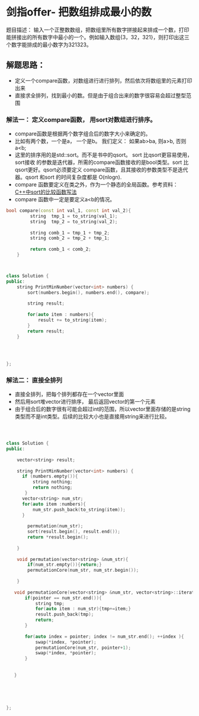 # 剑指offer- 把数组排成最小的数
题目描述： 输入一个正整数数组，把数组里所有数字拼接起来排成一个数，打印能拼接出的所有数字中最小的一个。例如输入数组{3，32，321}，则打印出这三个数字能排成的最小数字为321323。

## 解题思路：
- 定义一个compare函数，对数组进行进行排列，然后依次将数组里的元素打印出来
- 直接求全排列，找到最小的数。但是由于组合出来的数字很容易会超过整型范围


### 解法一： 定义compare函数， 用sort对数组进行排序。
- compare函数是根据两个数字组合后的数字大小来确定的。
- 比如有两个数，一个是a， 一个是b。 我们定义： 如果ab>ba, 则a>b, 否则a<b;
- 这里的排序用的是std::sort。而不是书中的qsort。 sort 比qsort更容易使用，sort接收
的参数是迭代器，所需的compare函数接收的是bool类型。sort 比 qsort更好。qsort必须要定义
compare函数，且其接收的参数类型不是迭代器。qsort 和sort 的时间复杂度都是 O(nlogn).
- compare 函数要定义在类之外，作为一个静态的全局函数。参考资料：[C++中sort的比较函数写法](https://blog.csdn.net/maverick1990/article/details/37738601)
- compare 函数中一定是要定义a<b的情况。


```c++
bool compare(const int val_1, const int val_2){
         string  tmp_1 = to_string(val_1);
         string  tmp_2 = to_string(val_2);
         
         string comb_1 = tmp_1 + tmp_2;
         string comb_2 = tmp_2 + tmp_1;
        
         return comb_1 < comb_2;
    }



class Solution {
public:
    string PrintMinNumber(vector<int> numbers) {
        sort(numbers.begin(), numbers.end(), compare);
        
        string result;
        
        for(auto item : numbers){
            result += to_string(item);
        }
        return result;
    }
    
    
    

};
```

### 解法二： 直接全排列
- 直接全排列，把每个排列都存在一个vector里面
- 然后用sort堆vector进行排序， 最后返回vector的第一个元素
- 由于组合后的数字很有可能会超过int的范围，所以vector里面存储的是string类型而不是int类型。后续的比较大小也是直接用string来进行比较。

```c++



class Solution {
public:
    
    vector<string> result;
    
    string PrintMinNumber(vector<int> numbers) {
      if (numbers.empty()){
          string nothing;
          return nothing;
       }
      vector<string> num_str;
      for(auto item :numbers){
          num_str.push_back(to_string(item));
      }
        
        permutation(num_str);
        sort(result.begin(), result.end());
        return *result.begin();
      
    }
    
    void permutation(vector<string> &num_str){
        if(num_str.empty()){return;}
        permutationCore(num_str, num_str.begin());
        
    }
    
   void permutationCore(vector<string> &num_str, vector<string>::iterator pointer){
       if(pointer == num_str.end()){
           string tmp;
           for(auto item : num_str){tmp+=item;}
           result.push_back(tmp);
           return;
       }
       
       for(auto index = pointer; index != num_str.end(); ++index ){
           swap(*index, *pointer);
           permutationCore(num_str, pointer+1);
           swap(*index, *pointer);
       }
       
       
   }
    
    
    
    

};
```
